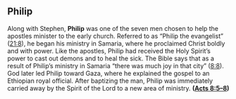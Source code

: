 
## Philip

Along with Stephen, **Philip** was one of the seven men chosen to help the apostles minister to the early church. Referred to as “Philip the evangelist” ([21:8](https://www.esv.org/Acts+21%3A8/)), he began his ministry in Samaria, where he proclaimed Christ boldly and with power. Like the apostles, Philip had received the Holy Spirit’s power to cast out demons and to heal the sick. The Bible says that as a result of Philip’s ministry in Samaria “there was much joy in that city” ([8:8](https://www.esv.org/Acts+8%3A8/)). God later led Philip toward Gaza, where he explained the gospel to an Ethiopian royal official. After baptizing the man, Philip was immediately carried away by the Spirit of the Lord to a new area of ministry. **([Acts 8:5–8](https://www.esv.org/Acts+8%3A5%E2%80%938/))**

